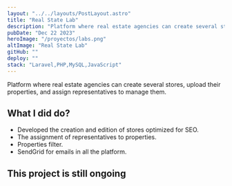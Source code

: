 ```yaml
---
layout: "../../layouts/PostLayout.astro"
title: "Real State Lab"
description: "Platform where real estate agencies can create several stores, upload their properties and assign representatives to manage them."
pubDate: "Dec 22 2023"
heroImage: "/proyectos/labs.png"
altImage: "Real State Lab"
gitHub: ""
deploy: ""
stack: "Laravel,PHP,MySQL,JavaScript"
---
```


Platform where real estate agencies can create several stores, upload their properties, and assign representatives to manage them.

## What I did do?

- Developed the creation and edition of stores optimized for SEO.
- The assignment of representatives to properties.
- Properties filter.
- SendGrid for emails in all the platform.

## This project is still ongoing
